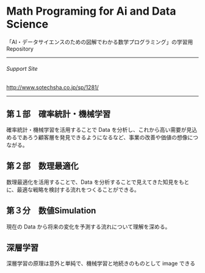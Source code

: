 # Math Programing for Ai and Data Science
「AI・データサイエンスのための図解でわかる数学プログラミング」の学習用　Repository

---
###### Support Site
http://www.sotechsha.co.jp/sp/1281/

---
## 第１部　確率統計・機械学習
確率統計・機械学習を活用することで Data を分析し、これから高い需要が見込めるであろう顧客層を発見できるようになるなど、事業の改善や価値の想像につながる。

## 第２部　数理最適化
数理最適化を活用することで、Data を分析することで見えてきた知見をもとに、最適な戦略を検討する流れをつくることができる。

## 第３分　数値Simulation
現在の Data から将来の変化を予測する流れについて理解を深める。

## 深層学習
深層学習の原理は意外と単純で、機械学習と地続きのものとして image できる

